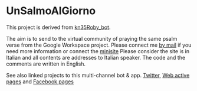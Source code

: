 # UnSalmoAlGiorno
This project is derived from [kn35Roby_bot](https://github.com/roberto-carnevale/kn35Roby_bot).

The aim is to send to the virtual community of praying the same psalm verse from the Google Workspace project.
Please connect me [by mail](mailto:kn35roby@gmail.com) if you need more information or connect the [minisite](https://sites.google.com/view/unsalmoalgiorno/home)
Please consider the site is in Italian and all contents are addresses to Italian speaker. The code and the comments are written in English.

See also linked projects to this multi-channel bot & app. [Twitter](https://github.com/roberto-carnevale/UnSalmoAlGiorno_twitter), [Web active pages](https://github.com/roberto-carnevale/UnSalmoAlGiorno_web) and [Facebook pages](https://github.com/roberto-carnevale/UnSalmoAlGiorno_FB)
